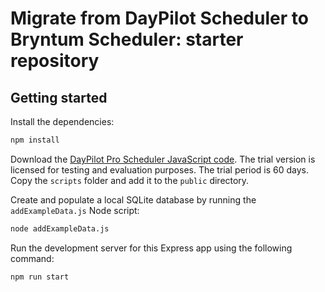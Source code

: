 # Migrate from DayPilot Scheduler to Bryntum Scheduler: starter repository

## Getting started 

Install the dependencies:

```bash
npm install
```

Download the [DayPilot Pro Scheduler JavaScript code](https://javascript.daypilot.org/try/). The trial version is licensed for testing and evaluation purposes. The trial period is 60 days.
Copy the `scripts` folder and add it to the `public` directory.

Create and populate a local SQLite database by running the `addExampleData.js` Node script:

```bash
node addExampleData.js
```

Run the development server for this Express app using the following command:

```bash
npm run start
```
